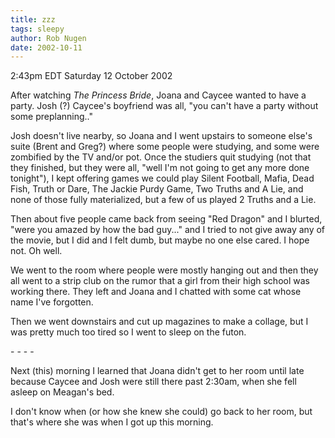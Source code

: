```yaml
---
title: zzz
tags: sleepy
author: Rob Nugen
date: 2002-10-11
---
```


<p class=date>2:43pm EDT Saturday 12 October 2002</p>

<p>After watching <em>The Princess Bride</em>, Joana and Caycee wanted
to have a party.  Josh (?) Caycee's boyfriend was all, "you can't have
a party without some preplanning.."</p>

<p>Josh doesn't live nearby, so Joana and I went upstairs to someone
else's suite (Brent and Greg?) where some people were studying, and
some were zombified by the TV and/or pot.  Once the studiers quit
studying (not that they finished, but they were all, "well I'm not
going to get any more done tonight"), I kept offering games we could
play Silent Football, Mafia, Dead Fish, Truth or Dare, The Jackie
Purdy Game, Two Truths and A Lie, and none of those fully
materialized, but a few of us played 2 Truths and a Lie.</p>

<p>Then about five people came back from seeing "Red Dragon" and I
blurted, "were you amazed by how the bad guy..." and I tried to not
give away any of the movie, but I did and I felt dumb, but maybe no
one else cared.  I hope not.  Oh well.</p>

<p>We went to the room where people were mostly hanging out and then
they all went to a strip club on the rumor that a girl from their high
school was working there.  They left and Joana and I chatted with some
cat whose name I've forgotten.</p>

<p>Then we went downstairs and cut up magazines to make a collage, but
I was pretty much too tired so I went to sleep on the futon.</p>

<p>- - - -</p>

<p>Next (this) morning I learned that Joana didn't get to her room
until late because Caycee and Josh were still there past 2:30am, when
she fell asleep on Meagan's bed.</p>

<p>I don't know when (or how she knew she could) go back to her room,
but that's where she was when I got up this morning.</p>
